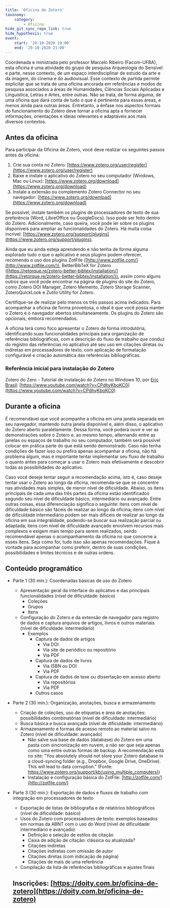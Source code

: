 ```yaml
---
title: 'Oficina de Zotero'
taxonomy:
    category:
        - Oficina
hide_git_sync_repo_link: true
hide_hypothesis: true
event:
    start: '29-10-2020 19:00'
    end: '29-10-2020 21:00'
---
```


Coordenada e ministrada pelo professor Marcelo Ribeiro (Facom-UFBA), esta oficina é uma atividade do grupo de pesquisa Arqueologia do Sensível e parte, nesse contexto, de um espaço interdisciplinar de estudo da arte e da imagem, do cinema e do audiovisual. Esse contexto de partida permite explicitar que se trata de uma oficina ancorada em referências e modos de pesquisa associados a áreas de Humanidades, Ciências Sociais Aplicadas e Linguística, Letras e Artes, entre outras. Não se trata, de forma alguma, de uma oficina que dará conta de tudo o que é pertinente para essas áreas, e menos ainda para outras áreas. Entretanto, a ênfase nos aspectos formais do funcionamento do Zotero deve tornar a oficina apta a fornecer informações, orientações e ideias relevantes e adaptáveis aos mais diversos contextos.

## Antes da oficina

Para participar da Oficina de Zotero, você deve realizar os seguintes passos antes da oficina:

1. Crie sua conta no Zotero: [https://www.zotero.org/user/register](https://www.zotero.org/user/register)
2. Baixe e instale o aplicativo do Zotero no seu computador (Windows, Mac ou Linux): [https://www.zotero.org/download](https://www.zotero.org/download)
3. Instale a extensão ou complemento Zotero Connector no seu navegador: [https://www.zotero.org/download](https://www.zotero.org/download)

Se possível, instale também os plugins de processadores de texto de sua preferência (Word, LibreOffice ou GoogleDocs). Isso pode ser feito dentro do Zotero. Adicionalmente, caso queira, você pode ler sobre os plugins disponíveis para ampliar as funcionalidades do Zotero. Há muita coisa incrível: [https://www.zotero.org/support/plugins](https://www.zotero.org/support/plugins).

Ainda que eu ainda esteja aprendendo e não tenha de forma alguma explorado tudo o que o aplicativo e seus plugins podem oferecer, recomendo o uso dos plugins ZotFile ([http://www.zotfile.com/](http://www.zotfile.com/)), BetterBibTeX for Zotero ([https://retorque.re/zotero-better-bibtex/installation/](https://retorque.re/zotero-better-bibtex/installation/)), assim como alguns outros que você pode encontrar na página de plugins do site do Zotero, como Zotero DOI Manager, Zotero Memento, Zotero Storage Scanner, ZoteroQuickLook e Zutilo Utility for Zotero.

Certifique-se de realizar pelo menos os três passos acima indicados. Para acompanhar a oficina de forma proveitosa, o ideal é que você possa manter o Zotero e o navegador abertos simultaneamente. Os plugins do Zotero são opcionais, embora recomendados.

A oficina terá como foco apresentar o Zotero de forma introdutória, identificando suas funcionalidades principais para organização de referências bibliográficas, com a descrição do fluxo de trabalho que conduz do registro das referências no aplicativo até seu uso em citações diretas ou indiretas em processadores de texto, com aplicação de formatação configurável e criação automática das referências bibliográficas.

### Referência inicial para instalação do Zotero

Zotero do Zero - Tutorial de instalação do Zotero no Windows 10, por [Eric Brasil](https://ericbrasiln.github.io/ferramentas_digitais_UNILAB/aula3-zotero.html): [https://www.youtube.com/watch?v=CPdhyKboKC0](https://www.youtube.com/watch?v=CPdhyKboKC0)

## Durante a oficina

É recomendável que você acompanhe a oficina em uma janela separada em seu navegador, mantendo outra janela disponível e, além disso, o aplicativo do Zotero aberto paralelamente. Dessa forma, você poderá ouvir e ver as demonstrações sobre o Zotero e, ao mesmo tempo, alternando entre as janelas ou espaços de trabalho no seu computador, também será possível colocar em prática parte do que está sendo demonstrado. Caso não tenha condições de fazer isso ou prefira apenas acompanhar a oficina, não há problema algum, mas é importante tentar implementar seu fluxo de trabalho o quanto antes para começar a usar o Zotero mais efetivamente e descobrir todas as possibilidades do aplicativo.

Caso você deseje tentar seguir a recomendação acima, isto é, caso deseje tentar usar o Zotero ao longo da oficina, recomenda-se que se concentre nas atividades mais simples, de menor nível de dificuldade. Abaixo, os itens principais de cada uma das três partes da oficina estão identificados segundo seu nível de dificuldade básico, intermediário ou avançado. Entre outras coisas, essa diferenciação significa o seguinte: itens com nível de dificuldade básico são fáceis de realizar ao longo da oficina; itens com nível de dificuldade intermediário podem ser mais difíceis de realizar ao longo da oficina em sua integralidade, podendo-se buscar sua realização parcial ou adaptada; itens com nível de dificuldade avançado envolvem recursos mais complexos e exigem mais tempo para serem realizados, sendo recomendável apenas o acompanhamento da oficina no que concerne a esses itens. Seja como for, tudo isso são apenas recomendações. Fique à vontade para acompanhar como preferir, dentro de suas condições, possibilidades e limites técnicos e de outras ordens.

## Conteúdo programático

- Parte 1 (30 min.): Coordenadas básicas de uso do Zotero
    - Apresentação geral da interface do aplicativo e das principais funcionalidades (nível de dificuldade: básico)
        - Coleções
        - Grupos
        - Itens
    - Configuração do Zotero e da extensão de navegador para registro de dados e captura arquivos de artigos, livros e outros materiais (nível de dificuldade: intermediário)
        - Exemplos
            - Captura de dados de artigos
                - Via DOI
                - Via site de periódico ou repositório
                - Via PDF
            - Captura de dados de livros
                - Via ISBN ou DOI
                - Via PDF
            - Captura de dados de tese ou dissertação em acesso aberto
                - Via repositórios
                - Via PDF
            - Outros casos
- Parte 2 (30 min.): Organização, anotações, busca e armazenamento
    - Criação de coleções, uso de etiquetas e área de anotações: possibilidades combinatórias (nível de dificuldade: intermediário)
    - Busca básica e busca avançada (nível de dificuldade: intermediário)
    - Armazenamento e formas de acesso remoto ao material salvo no Zotero (nível de dificuldade: avançado)
        - Não salve sua base de dados (database) do Zotero em uma pasta com sincronização em nuvem, a não ser que seja apenas como uma entre outras formas de backup. A recomendação está no site: "You absolutely should not store your Zotero database in a cloud-syncing
        folder (e.g., Dropbox, Google Drive, OneDrive). This will lead to data
        corruption." (Fonte: [https://www.zotero.org/support/kb/using_multiple_computers)](https://www.zotero.org/support/kb/using_multiple_computers))
        - Instalação e configuração básica do ZotFile: [http://zotfile.com/](http://zotfile.com/)
- Parte 3 (30 min.): Exportação de dados e fluxos de trabalho com integração em processadores de texto
    - Exportação de listas de bibliografia e de relatórios bibliográficos (nível de dificuldade: básico)
    - Usos do Zotero com processadores de texto: exemplos baseados em normas da ABNT com o uso do Word (nível de dificuldade: intermediário e avançado)
        - Definição e seleção de estilos de citação
        - Caixa de adição de citação: clássica ou atualizada?
        - Citações indiretas
        - Citações indiretas com omissão de autor
        - Citações diretas (com indicação de página)
        - Citações de mais de uma referência
    - Compilação da lista de referências bibliográficas e ajustes finais

    ## Inscrições: [https://doity.com.br/oficina-de-zotero](https://doity.com.br/oficina-de-zotero)